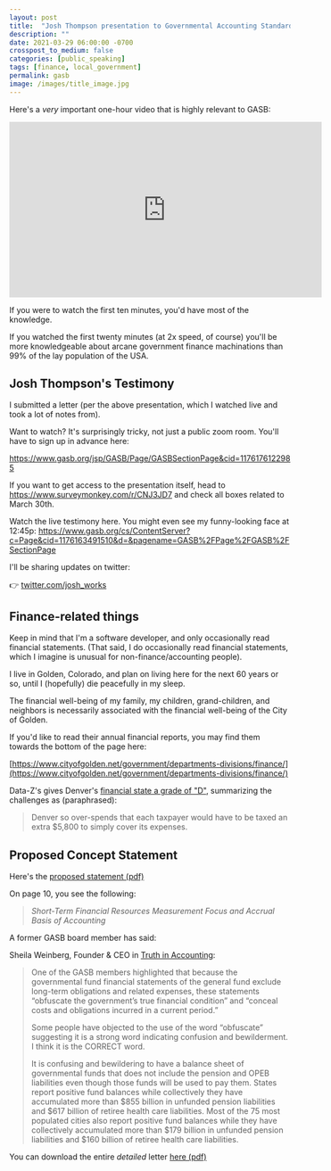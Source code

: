 ```yaml
---
layout: post
title:  "Josh Thompson presentation to Governmental Accounting Standards Board (GASB)"
description: ""
date: 2021-03-29 06:00:00 -0700
crosspost_to_medium: false
categories: [public_speaking]
tags: [finance, local_government]
permalink: gasb
image: /images/title_image.jpg
---
```


Here's a *very* important one-hour video that is highly relevant to GASB:

<iframe width="560" height="315" src="https://www.youtube.com/embed/MeYHHIAkjus" title="YouTube video player" frameborder="0" allow="accelerometer; autoplay; clipboard-write; encrypted-media; gyroscope; picture-in-picture" allowfullscreen></iframe>

If you were to watch the first ten minutes, you'd have most of the knowledge.

If you watched the first twenty minutes (at 2x speed, of course) you'll be more knowledgeable about arcane government finance machinations than 99% of the lay population of the USA. 

## Josh Thompson's Testimony

I submitted a letter (per the above presentation, which I watched live and took a lot of notes from).

Want to watch? It's surprisingly tricky, not just a public zoom room. You'll have to sign up in advance here:

https://www.gasb.org/jsp/GASB/Page/GASBSectionPage&cid=1176176122985

If you want to get access to the presentation itself, head to https://www.surveymonkey.com/r/CNJ3JD7 and check all boxes related to March 30th.

Watch the live testimony here. You might even see my funny-looking face at 12:45p: https://www.gasb.org/cs/ContentServer?c=Page&cid=1176163491510&d=&pagename=GASB%2FPage%2FGASB%2FSectionPage

I'll be sharing updates on twitter: 

👉 [twitter.com/josh_works](https://twitter.com/josh_works)

## Finance-related things

Keep in mind that I'm a software developer, and only occasionally read financial statements. (That said, I do occasionally read financial statements, which I imagine is unusual for non-finance/accounting people).

I live in Golden, Colorado, and plan on living here for the next 60 years or so, until I (hopefully) die peacefully in my sleep. 

The financial well-being of my family, my children, grand-children, and neighbors is necessarily associated with the financial well-being of the City of Golden.

If you'd like to read their annual financial reports, you may find them towards the bottom of the page here:

[https://www.cityofgolden.net/government/departments-divisions/finance/](https://www.cityofgolden.net/government/departments-divisions/finance/)

Data-Z's gives Denver's [financial state a grade of "D"](https://www.data-z.org/state_data_and_comparisons/city/denver), summarizing the challenges as (paraphrased):

> Denver so over-spends that each taxpayer would have to be taxed an extra $5,800 to simply cover its expenses. 

## Proposed Concept Statement

Here's the [proposed statement (pdf)](https://www.gasb.org/cs/Satellite?c=Document_C&cid=1176174822546&pagename=GASB%2FDocument_C%2FDocumentPage)

On page 10, you see the following: 

> *Short-Term Financial Resources Measurement Focus and Accrual Basis of Accounting*
>
> 

A former GASB board member has said:

> 

Sheila Weinberg, Founder & CEO in [Truth in Accounting](https://www.truthinaccounting.org/):

> One of the GASB members highlighted that because the governmental fund financial statements of the general fund exclude long-term obligations and related expenses, these statements “obfuscate the government’s true financial condition” and “conceal costs and obligations incurred in a current period.”
> 
> Some people have objected to the use of the word “obfuscate” suggesting it is a strong word indicating confusion and bewilderment. I think it is the CORRECT word.
> 
> It is confusing and bewildering to have a balance sheet of governmental funds that does not include the pension and OPEB liabilities even though those funds will be used to pay them. States report positive fund balances while collectively they have accumulated more than $855 billion in unfunded pension liabilities and $617 billion of retiree health care liabilities. Most of the 75 most populated cities also report positive fund balances while they have collectively accumulated more than $179 billion in unfunded pension liabilities and $160 billion of retiree health care liabilities.

You can download the entire _detailed_ letter [here (pdf)](/_data/sheila_weinberg_gasb_letter.pdf)
